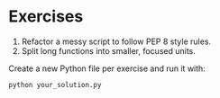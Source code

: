 # Exercises

1. Refactor a messy script to follow PEP 8 style rules.
2. Split long functions into smaller, focused units.

Create a new Python file per exercise and run it with:
```bash
python your_solution.py
```
